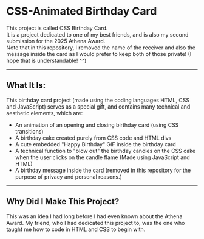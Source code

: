 # CSS-Animated Birthday Card
This project is called CSS Birthday Card.   
It is a project dedicated to one of my best friends, and is also my second submission for the 2025 Athena Award.  
Note that in this repository, I removed the name of the receiver and also the message inside the card as I would prefer to keep both of those private! (I hope that is understandable! ^^)
__________________________________________________________
What It Is:
-
This birthday card project (made using the coding languages HTML, CSS and JavaScript) serves as a special gift, and contains many technical and aesthetic elements, which are:
* An animation of an opening and closing birthday card (using CSS transitions)
* A birthday cake created purely from CSS code and HTML divs
* A cute embedded "Happy Birthday" GIF inside the birthday card
* A technical function to "blow out" the birthday candles on the CSS cake when the user clicks on the candle flame (Made using JavaScript and HTML)
* A birthday message inside the card (removed in this repository for the purpose of privacy and personal reasons.)
__________________________________________________________
Why Did I Make This Project?
-
This was an idea I had long before I had even known about the Athena Award. My friend, who I had dedicated this project to, was the one who taught me how to code in HTML and CSS to begin with. 
